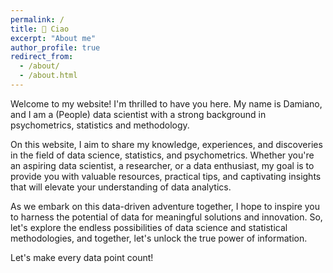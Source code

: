 ```yaml
---
permalink: /
title: 👋 Ciao
excerpt: "About me"
author_profile: true
redirect_from: 
  - /about/
  - /about.html
---
```


Welcome to my website! I'm thrilled to have you here. My name is Damiano, and I am a (People) data scientist with a strong background in psychometrics, statistics and methodology. 

On this website, I aim to share my knowledge, experiences, and discoveries in the field of data science, statistics, and psychometrics. Whether you're an aspiring data scientist, a researcher, or a data enthusiast, my goal is to provide you with valuable resources, practical tips, and captivating insights that will elevate your understanding of data analytics.

As we embark on this data-driven adventure together, I hope to inspire you to harness the potential of data for meaningful solutions and innovation. So, let's explore the endless possibilities of data science and statistical methodologies, and together, let's unlock the true power of information.

Let's make every data point count!
